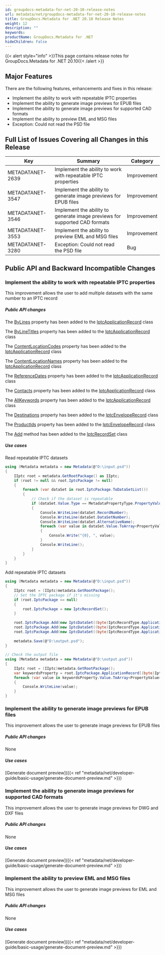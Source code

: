 ```yaml
---
id: groupdocs-metadata-for-net-20-10-release-notes
url: metadata/net/groupdocs-metadata-for-net-20-10-release-notes
title: GroupDocs.Metadata for .NET 20.10 Release Notes
weight: 12
description: ""
keywords: 
productName: GroupDocs.Metadata for .NET
hideChildren: False
---
```

{{< alert style="info" >}}This page contains release notes for GroupDocs.Metadata for .NET 20.10{{< /alert >}}

## Major Features

  
There are the following features, enhancements and fixes in this release:

*   Implement the ability to work with repeatable IPTC properties
*   Implement the ability to generate image previews for EPUB files
*   Implement the ability to generate image previews for supported CAD formats
*   Implement the ability to preview EML and MSG files
*   Exception: Could not read the PSD file

## Full List of Issues Covering all Changes in this Release

| Key | Summary | Category |
| --- | --- | --- |
| METADATANET-2639 | Implement the ability to work with repeatable IPTC properties                   | Improvement |
| METADATANET-3547 | Implement the ability to generate image previews for EPUB files                 | Improvement |
| METADATANET-3546 | Implement the ability to generate image previews for supported CAD formats      | Improvement |
| METADATANET-3553 | Implement the ability to preview EML and MSG files                              | Improvement |
| METADATANET-3280 | Exception: Could not read the PSD file                                          | Bug         |




## Public API and Backward Incompatible Changes

### Implement the ability to work with repeatable IPTC properties

This improvement allows the user to add multiple datasets with the same number to an IPTC record

##### Public API changes 

The [ByLines](https://reference.groupdocs.com/metadata/net/groupdocs.metadata.standards.iptc/iptcapplicationrecord/properties/bylines) property has been added to the [IptcApplicationRecord](https://reference.groupdocs.com/metadata/net/groupdocs.metadata.standards.iptc/iptcapplicationrecord) class

The [ByLineTitles](https://reference.groupdocs.com/metadata/net/groupdocs.metadata.standards.iptc/iptcapplicationrecord/properties/bylinetitles) property has been added to the [IptcApplicationRecord](https://reference.groupdocs.com/metadata/net/groupdocs.metadata.standards.iptc/iptcapplicationrecord) class

The [ContentLocationCodes](https://reference.groupdocs.com/metadata/net/groupdocs.metadata.standards.iptc/iptcapplicationrecord/properties/contentlocationcodes) property has been added to the [IptcApplicationRecord](https://reference.groupdocs.com/metadata/net/groupdocs.metadata.standards.iptc/iptcapplicationrecord) class

The [ContentLocationNames](https://reference.groupdocs.com/metadata/net/groupdocs.metadata.standards.iptc/iptcapplicationrecord/properties/contentlocationnames) property has been added to the [IptcApplicationRecord](https://reference.groupdocs.com/metadata/net/groupdocs.metadata.standards.iptc/iptcapplicationrecord) class

The [ReferenceDates](https://reference.groupdocs.com/metadata/net/groupdocs.metadata.standards.iptc/iptcapplicationrecord/properties/referencedates) property has been added to the [IptcApplicationRecord](https://reference.groupdocs.com/metadata/net/groupdocs.metadata.standards.iptc/iptcapplicationrecord) class

The [Contacts](https://reference.groupdocs.com/metadata/net/groupdocs.metadata.standards.iptc/iptcapplicationrecord/properties/contacts) property has been added to the [IptcApplicationRecord](https://reference.groupdocs.com/metadata/net/groupdocs.metadata.standards.iptc/iptcapplicationrecord) class

The [AllKeywords](https://reference.groupdocs.com/metadata/net/groupdocs.metadata.standards.iptc/iptcapplicationrecord/properties/allkeywords) property has been added to the [IptcApplicationRecord](https://reference.groupdocs.com/metadata/net/groupdocs.metadata.standards.iptc/iptcapplicationrecord) class

The [Destinations](https://reference.groupdocs.com/metadata/net/groupdocs.metadata.standards.iptc/iptcenveloperecord/properties/destinations) property has been added to the [IptcEnvelopeRecord](https://reference.groupdocs.com/metadata/net/groupdocs.metadata.standards.iptc/iptcenveloperecord) class

The [ProductIds](https://reference.groupdocs.com/metadata/net/groupdocs.metadata.standards.iptc/iptcenveloperecord/properties/productids) property has been added to the [IptcEnvelopeRecord](https://reference.groupdocs.com/metadata/net/groupdocs.metadata.standards.iptc/iptcenveloperecord) class

The [Add](https://reference.groupdocs.com/metadata/net/groupdocs.metadata.standards.iptc/iptcrecordset/methods/add) method has been added to the [IptcRecordSet](https://reference.groupdocs.com/metadata/net/groupdocs.metadata.standards.iptc/iptcrecordset) class

##### Use cases 

Read repeatable IPTC datasets

```csharp
using (Metadata metadata = new Metadata(@"D:\input.psd"))
{
    IIptc root = metadata.GetRootPackage() as IIptc;
    if (root != null && root.IptcPackage != null)
    {
        foreach (var dataSet in root.IptcPackage.ToDataSetList())
        {
            // Check if the dataset is repeatable
            if (dataSet.Value.Type == MetadataPropertyType.PropertyValueArray)
            {
                Console.WriteLine(dataSet.RecordNumber);
                Console.WriteLine(dataSet.DataSetNumber);
                Console.WriteLine(dataSet.AlternativeName);
                foreach (var value in dataSet.Value.ToArray<PropertyValue>())
                {
                    Console.Write("{0}, ", value);
                }
                Console.WriteLine();
            }
        }
    }
}
```

Add repeatable IPTC datasets

```csharp
using (Metadata metadata = new Metadata(@"D:\input.psd"))
{
    IIptc root = (IIptc)metadata.GetRootPackage();
    // Set the IPTC package if it's missing
    if (root.IptcPackage == null)
    {
        root.IptcPackage = new IptcRecordSet();
    }
 
    root.IptcPackage.Add(new IptcDataSet((byte)IptcRecordType.ApplicationRecord, (byte)IptcApplicationRecordDataSet.Keywords, "keyword 1"));
    root.IptcPackage.Add(new IptcDataSet((byte)IptcRecordType.ApplicationRecord, (byte)IptcApplicationRecordDataSet.Keywords, "keyword 2"));
    root.IptcPackage.Add(new IptcDataSet((byte)IptcRecordType.ApplicationRecord, (byte)IptcApplicationRecordDataSet.Keywords, "keyword 3"));
 
    metadata.Save(@"D:\output.psd");
}
 
// Check the output file
using (Metadata metadata = new Metadata(@"D:\output.psd"))
{
    IIptc root = (IIptc)metadata.GetRootPackage();
    var keywordsProperty = root.IptcPackage.ApplicationRecord[(byte)IptcApplicationRecordDataSet.Keywords];
    foreach (var value in keywordsProperty.Value.ToArray<PropertyValue>())
    {
        Console.WriteLine(value);
    }
} 
```

### Implement the ability to generate image previews for EPUB files

This improvement allows the user to generate image previews for EPUB files

##### Public API changes 

None

##### Use cases 

[Generate document preview]({{< ref "metadata/net/developer-guide/basic-usage/generate-document-preview.md" >}})

### Implement the ability to generate image previews for supported CAD formats

This improvement allows the user to generate image previews for DWG and DXF files

##### Public API changes 

None

##### Use cases 

[Generate document preview]({{< ref "metadata/net/developer-guide/basic-usage/generate-document-preview.md" >}})

### Implement the ability to preview EML and MSG files

This improvement allows the user to generate image previews for EML and MSG files

##### Public API changes 

None

##### Use cases 

[Generate document preview]({{< ref "metadata/net/developer-guide/basic-usage/generate-document-preview.md" >}})